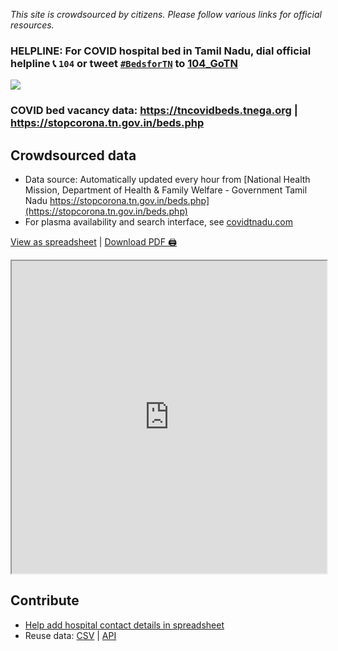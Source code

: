 _This site is crowdsourced by citizens. Please follow various links for official resources._

### HELPLINE: For COVID hospital bed in Tamil Nadu, dial official helpline 📞 `104` or tweet [`#BedsforTN`](https://twitter.com/hashtag/BedsForTN?src=hashtag_click&f=live) to [104_GoTN](https://twitter.com/104_GoTN)

![](https://pbs.twimg.com/profile_banners/1387427581847171076/1619762977/1500x500)

### COVID bed vacancy data: https://tncovidbeds.tnega.org | https://stopcorona.tn.gov.in/beds.php

## Crowdsourced data

- Data source: Automatically updated every hour from [National Health Mission, Department of Health & Family Welfare - Government Tamil Nadu https://stopcorona.tn.gov.in/beds.php](https://stopcorona.tn.gov.in/beds.php)
- For plasma availability and search interface, see [covidtnadu.com](https://covidtnadu.com)

[View as spreadsheet](https://docs.google.com/spreadsheets/d/1t75_AfDuf46_aK6RwqUwZGpZV4dv9y0SWaI9pnJRAco/edit#gid=2141296668) | [Download PDF 🖨️](https://docs.google.com/spreadsheets/d/e/2PACX-1vTijQm1kyk2SYrUIucn90qsmhc-y1GuYxiOUBgLZeh1B49bYZ0YYIcrGCO28sAQff_8HCSOA-Z7SV8L/pub?gid=2141296668&single=true&output=pdf)

<iframe src="https://docs.google.com/spreadsheets/d/e/2PACX-1vTijQm1kyk2SYrUIucn90qsmhc-y1GuYxiOUBgLZeh1B49bYZ0YYIcrGCO28sAQff_8HCSOA-Z7SV8L/pubhtml?widget=true&amp;headers=false" style="width: 100%;height: 500px;"></iframe>

## Contribute

- [Help add hospital contact details in spreadsheet](https://docs.google.com/spreadsheets/d/1t75_AfDuf46_aK6RwqUwZGpZV4dv9y0SWaI9pnJRAco/edit#gid=2141296668&fvid=1083181629)
- Reuse data: [CSV](https://github.com/stopcoronatn/stopcoronatn.github.io/blob/main/data/beds.csv) | [API](https://raw.githack.com/stopcoronatn/stopcoronatn.github.io/main/data/beds.csv)



<!-- Global site tag (gtag.js) - Google Analytics -->
<script async src="https://www.googletagmanager.com/gtag/js?id=G-KHPFGREVD9"></script>
<script>
  window.dataLayer = window.dataLayer || [];
  function gtag(){dataLayer.push(arguments);}
  gtag('js', new Date());

  gtag('config', 'G-KHPFGREVD9');
</script>
